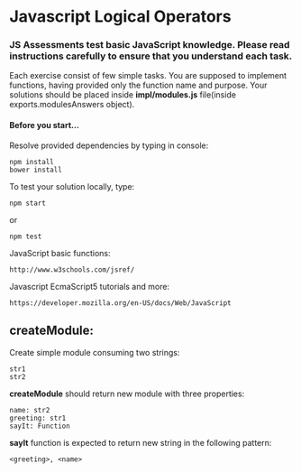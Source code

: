 # Javascript Logical Operators

### JS Assessments test basic JavaScript knowledge. Please read instructions carefully to ensure that you understand each task.

Each exercise consist of few simple tasks. You are supposed to implement functions, having provided only the function name and purpose.
Your solutions should be placed inside **impl/modules.js** file(inside exports.modulesAnswers object).

#### Before you start...

Resolve provided dependencies by typing in console:

    npm install
    bower install

To test your solution locally, type:

    npm start
    
or

    npm test

JavaScript basic functions:

    http://www.w3schools.com/jsref/
Javascript EcmaScript5 tutorials and more:

    https://developer.mozilla.org/en-US/docs/Web/JavaScript


## createModule:

Create simple module consuming two strings:

    str1
    str2
    
**createModule** should return new module with three properties:

    name: str2
    greeting: str1
    sayIt: Function
    
**sayIt** function is expected to return new string in the following pattern:

    <greeting>, <name>

